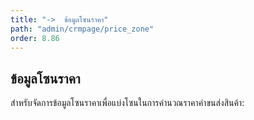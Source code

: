 ```yaml
---
title: "->  ข้อมูลโซนราคา"
path: "admin/crmpage/price_zone"
order: 8.86
---
```


## ข้อมูลโซนราคา

สำหรับจัดการข้อมูลโซนราคาเพื่อแบ่งโซนในการคำนวณราคาค่าขนส่งสินค้า:
